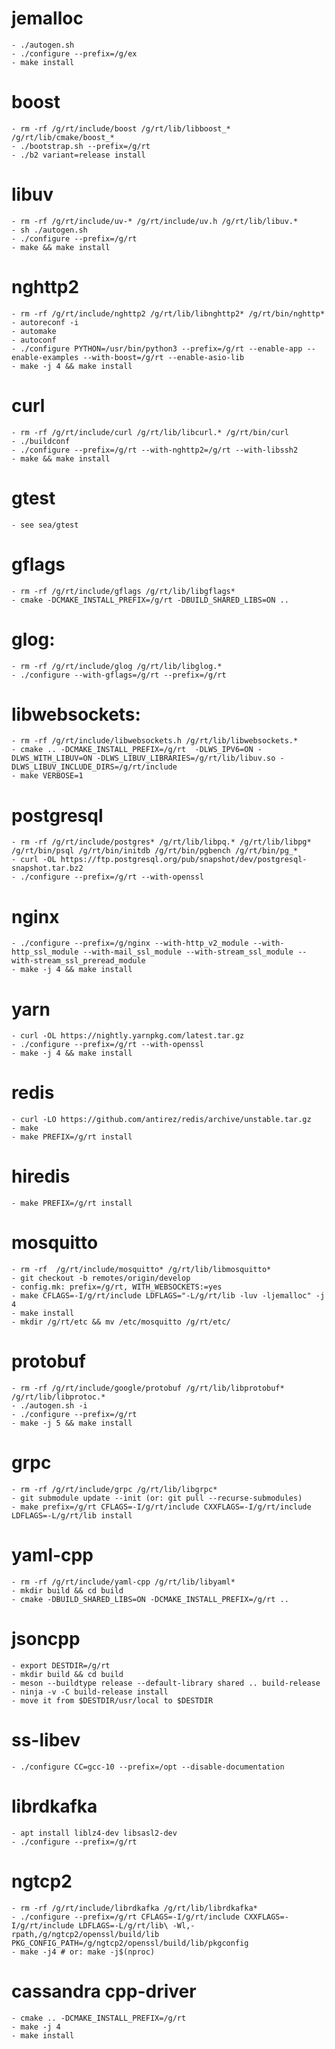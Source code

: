 # jemalloc
	- ./autogen.sh
	- ./configure --prefix=/g/ex
	- make install

# boost
	- rm -rf /g/rt/include/boost /g/rt/lib/libboost_* /g/rt/lib/cmake/boost_*
	- ./bootstrap.sh --prefix=/g/rt
	- ./b2 variant=release install

# libuv
	- rm -rf /g/rt/include/uv-* /g/rt/include/uv.h /g/rt/lib/libuv.*
	- sh ./autogen.sh
	- ./configure --prefix=/g/rt
	- make && make install

# nghttp2
	- rm -rf /g/rt/include/nghttp2 /g/rt/lib/libnghttp2* /g/rt/bin/nghttp*
	- autoreconf -i
	- automake
	- autoconf
	- ./configure PYTHON=/usr/bin/python3 --prefix=/g/rt --enable-app --enable-examples --with-boost=/g/rt --enable-asio-lib
	- make -j 4 && make install

# curl
	- rm -rf /g/rt/include/curl /g/rt/lib/libcurl.* /g/rt/bin/curl
	- ./buildconf
	- ./configure --prefix=/g/rt --with-nghttp2=/g/rt --with-libssh2
	- make && make install

# gtest
	- see sea/gtest

# gflags
	- rm -rf /g/rt/include/gflags /g/rt/lib/libgflags*
	- cmake -DCMAKE_INSTALL_PREFIX=/g/rt -DBUILD_SHARED_LIBS=ON ..

# glog:
	- rm -rf /g/rt/include/glog /g/rt/lib/libglog.*
	- ./configure --with-gflags=/g/rt --prefix=/g/rt

# libwebsockets:
	- rm -rf /g/rt/include/libwebsockets.h /g/rt/lib/libwebsockets.*
	- cmake .. -DCMAKE_INSTALL_PREFIX=/g/rt  -DLWS_IPV6=ON -DLWS_WITH_LIBUV=ON -DLWS_LIBUV_LIBRARIES=/g/rt/lib/libuv.so -DLWS_LIBUV_INCLUDE_DIRS=/g/rt/include
	- make VERBOSE=1

# postgresql
	- rm -rf /g/rt/include/postgres* /g/rt/lib/libpq.* /g/rt/lib/libpg* /g/rt/bin/psql /g/rt/bin/initdb /g/rt/bin/pgbench /g/rt/bin/pg_*
	- curl -OL https://ftp.postgresql.org/pub/snapshot/dev/postgresql-snapshot.tar.bz2
	- ./configure --prefix=/g/rt --with-openssl

# nginx
	- ./configure --prefix=/g/nginx --with-http_v2_module --with-http_ssl_module --with-mail_ssl_module --with-stream_ssl_module --with-stream_ssl_preread_module
	- make -j 4 && make install

# yarn
	- curl -OL https://nightly.yarnpkg.com/latest.tar.gz
	- ./configure --prefix=/g/rt --with-openssl
	- make -j 4 && make install

# redis
	- curl -LO https://github.com/antirez/redis/archive/unstable.tar.gz
	- make
	- make PREFIX=/g/rt install

# hiredis
	- make PREFIX=/g/rt install 

# mosquitto
	- rm -rf  /g/rt/include/mosquitto* /g/rt/lib/libmosquitto*
	- git checkout -b remotes/origin/develop
	- config.mk: prefix=/g/rt, WITH_WEBSOCKETS:=yes
	- make CFLAGS=-I/g/rt/include LDFLAGS="-L/g/rt/lib -luv -ljemalloc" -j 4
	- make install
	- mkdir /g/rt/etc && mv /etc/mosquitto /g/rt/etc/

# protobuf
	- rm -rf /g/rt/include/google/protobuf /g/rt/lib/libprotobuf* /g/rt/lib/libprotoc.*
	- ./autogen.sh -i
	- ./configure --prefix=/g/rt
	- make -j 5 && make install

# grpc
	- rm -rf /g/rt/include/grpc /g/rt/lib/libgrpc*
	- git submodule update --init (or: git pull --recurse-submodules)
	- make prefix=/g/rt CFLAGS=-I/g/rt/include CXXFLAGS=-I/g/rt/include LDFLAGS=-L/g/rt/lib install

# yaml-cpp
	- rm -rf /g/rt/include/yaml-cpp /g/rt/lib/libyaml*
	- mkdir build && cd build
	- cmake -DBUILD_SHARED_LIBS=ON -DCMAKE_INSTALL_PREFIX=/g/rt ..

# jsoncpp
	- export DESTDIR=/g/rt
	- mkdir build && cd build
	- meson --buildtype release --default-library shared .. build-release
	- ninja -v -C build-release install
	- move it from $DESTDIR/usr/local to $DESTDIR

# ss-libev
	- ./configure CC=gcc-10 --prefix=/opt --disable-documentation

# librdkafka
	- apt install liblz4-dev libsasl2-dev
	- ./configure --prefix=/g/rt

# ngtcp2
	- rm -rf /g/rt/include/librdkafka /g/rt/lib/librdkafka*
	- ./configure --prefix=/g/rt CFLAGS=-I/g/rt/include CXXFLAGS=-I/g/rt/include LDFLAGS=-L/g/rt/lib\ -Wl,-rpath,/g/ngtcp2/openssl/build/lib PKG_CONFIG_PATH=/g/ngtcp2/openssl/build/lib/pkgconfig
	- make -j4 # or: make -j$(nproc)

# cassandra cpp-driver
	- cmake .. -DCMAKE_INSTALL_PREFIX=/g/rt
	- make -j 4
	- make install
